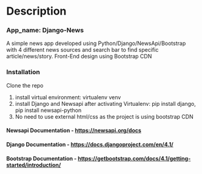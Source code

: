# Description

### App_name: Django-News

A simple news app developed using Python/Django/NewsApi/Bootstrap with 4 different news sources and search bar to find specific article/news/story.
Front-End design using Bootstrap CDN

### Installation

  Clone the repo
  1. install virtual environment: virtualenv venv
  2. install Django and Newsapi after activating Virtualenv: pip install django,  pip install newsapi-python
  3. No need to use external html/css as the project is using bootstrap CDN
  
#### Newsapi Documentation - https://newsapi.org/docs
#### Django Documentation - https://docs.djangoproject.com/en/4.1/
#### Bootstrap Documentation - https://getbootstrap.com/docs/4.1/getting-started/introduction/

